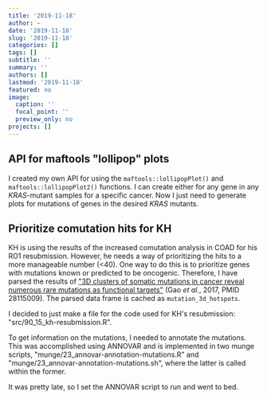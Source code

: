 ```yaml
---
title: '2019-11-18'
author: ~
date: '2019-11-18'
slug: '2019-11-18'
categories: []
tags: []
subtitle: ''
summary: ''
authors: []
lastmod: '2019-11-18'
featured: no
image:
  caption: ''
  focal_point: ''
  preview_only: no
projects: []
---
```



## API for maftools "lollipop" plots

I created my own API for using the `maftools::lollipopPlot()` and `maftools::lollipopPlot2()` functions.
I can create either for any gene in any *KRAS*-mutant samples for a specific cancer.
Now I just need to generate plots for mutations of genes in the desired *KRAS* mutants.

## Prioritize comutation hits for KH

KH is using the results of the increased comutation analysis in COAD for his RO1 resubmission.
However, he needs a way of prioritizing the hits to a more manageable number (<40).
One way to do this is to prioritize genes with mutations known or predicted to be oncogenic.
Therefore, I have parsed the results of ["3D clusters of somatic mutations in cancer reveal numerous rare mutations as functional targets"](https://genomemedicine.biomedcentral.com/articles/10.1186/s13073-016-0393-x#Sec22) (Gao *et al.*, 2017, PMID 28115009).
The parsed data frame is cached as `mutation_3d_hotspots`.

I decided to just make a file for the code used for KH's resubmission: "src/90_15_kh-resubmission.R".

To get information on the mutations, I needed to annotate the mutations.
This was accomplished using ANNOVAR and is implemented in two munge scripts,  "munge/23_annovar-annotation-mutations.R" and "munge/23_annovar-annotation-mutations.sh", where the latter is called within the former.

It was pretty late, so I set the ANNOVAR script to run and went to bed.

